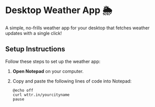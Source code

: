 # Desktop Weather App 🌦

A simple, no-frills weather app for your desktop that fetches weather updates with a single click!

## Setup Instructions

Follow these steps to set up the weather app:

1. **Open Notepad** on your computer.
2. Copy and paste the following lines of code into Notepad:

   ```batch
   @echo off
   curl wttr.in/yourcityname
   pause
